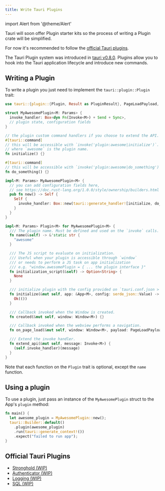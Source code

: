 ```yaml
---
title: Write Tauri Plugins
---
```


import Alert from '@theme/Alert'

<Alert title="Note" icon="info-alt">
Tauri will soon offer Plugin starter kits so the process of writing a Plugin crate will be simplified.

For now it's recommended to follow the [official Tauri plugins](#official-tauri-plugins).
</Alert>

The Tauri Plugin system was introduced in [tauri v0.8.0](https://docs.rs/tauri/0.8.0/tauri/).
Plugins allow you to hook into the Tauri application lifecycle and introduce new commands.

## Writing a Plugin

To write a plugin you just need to implement the `tauri::plugin::Plugin` trait:

```rust
use tauri::{plugin::{Plugin, Result as PluginResult}, PageLoadPayload, Params, Window, Invoke, App};

struct MyAwesomePlugin<M: Params> {
  invoke_handler: Box<dyn Fn(Invoke<M>) + Send + Sync>,
  // plugin state, configuration fields
}

// the plugin custom command handlers if you choose to extend the API.
#[tauri::command]
// this will be accessible with `invoke('plugin:awesome|initialize')`.
// where `awesome` is the plugin name.
fn initialize() {}

#[tauri::command]
// this will be accessible with `invoke('plugin:awesome|do_something')`.
fn do_something() {}

impl<M: Params> MyAwesomePlugin<M> {
  // you can add configuration fields here,
  // see https://doc.rust-lang.org/1.0.0/style/ownership/builders.html
  pub fn new() -> Self {
    Self {
      invoke_handler: Box::new(tauri::generate_handler![initialize, do_something]),
    }
  }
}

impl<M: Params> Plugin<M> for MyAwesomePlugin<M> {
  /// The plugin name. Must be defined and used on the `invoke` calls.
  fn name(&self) -> &'static str {
    "awesome"
  }

  /// The JS script to evaluate on initialization.
  /// Useful when your plugin is accessible through `window`
  /// or needs to perform a JS task on app initialization
  /// e.g. "window.awesomePlugin = { ... the plugin interface }"
  fn initialization_script(&self) -> Option<String> {
    None
  }

  /// initialize plugin with the config provided on `tauri.conf.json > plugins > $yourPluginName` or the default value.
  fn initialize(&mut self, app: &App<M>, config: serde_json::Value) -> PluginResult<()> {
    Ok(())
  }

  /// Callback invoked when the Window is created.
  fn created(&mut self, window: Window<M>) {}

  /// Callback invoked when the webview performs a navigation.
  fn on_page_load(&mut self, window: Window<M>, payload: PageLoadPayload) {}

  /// Extend the invoke handler.
  fn extend_api(&mut self, message: Invoke<M>) {
    (self.invoke_handler)(message)
  }
}
```

Note that each function on the `Plugin` trait is optional, except the `name` function.

## Using a plugin

To use a plugin, just pass an instance of the `MyAwesomePlugin` struct to the App's `plugin` method:

```rust
fn main() {
  let awesome_plugin = MyAwesomePlugin::new();
  tauri::Builder::default()
    .plugin(awesome_plugin)
    .run(tauri::generate_context!())
    .expect("failed to run app");
}
```

## Official Tauri Plugins

- [Stronghold (WIP)](https://github.com/tauri-apps/tauri-plugin-stronghold)
- [Authenticator (WIP)](https://github.com/tauri-apps/tauri-plugin-authenticator)
- [Logging (WIP)](https://github.com/tauri-apps/tauri-plugin-log)
- [SQL (WIP)](https://github.com/tauri-apps/tauri-plugin-sql)
